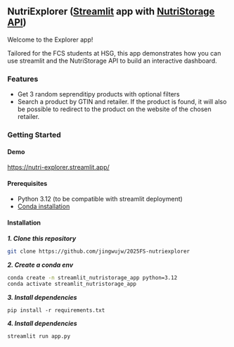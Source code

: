 ## NutriExplorer ([Streamlit](https://docs.streamlit.io/) app with [NutriStorage API](https://www.nutristorage.ch/api/docs/))


Welcome to the Explorer app! 

Tailored for the FCS students at HSG, this app demonstrates how you can use streamlit and the NutriStorage API to build an interactive dashboard.

### Features 
- Get 3 random seprenditipy products with optional filters
- Search a product by GTIN and retailer. If the product is found, it will also be possible to redirect to the product on the website of the chosen retailer.

### Getting Started
#### Demo
https://nutri-explorer.streamlit.app/

#### Prerequisites

- Python 3.12 (to be compatible with streamlit deployment)
- [Conda installation](https://docs.conda.io/projects/conda/en/latest/user-guide/install/index.html)

#### Installation
***1. Clone this repository***

```bash
git clone https://github.com/jingwujw/2025FS-nutriexplorer
```
***2. Create a conda env*** 
```bash 
conda create -n streamlit_nutristorage_app python=3.12
conda activate streamlit_nutristorage_app
```

***3. Install dependencies***
```
pip install -r requirements.txt
```

***4. Install dependencies***
```
streamlit run app.py
```
